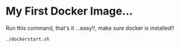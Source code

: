 # My First Docker Image...

Run this command, that's it ...easy!!, make sure docker is installed!!

```bash
./dockerstart.sh
```
